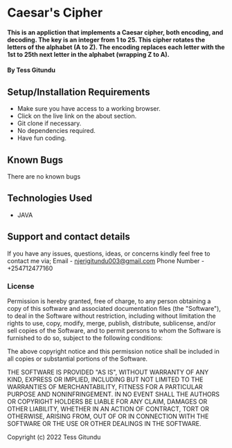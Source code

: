# Caesar's Cipher
#### This is an appliction that implements a Caesar cipher, both encoding, and decoding. The key is an integer from 1 to 25. This cipher rotates the letters of the alphabet (A to Z). The encoding replaces each letter with the 1st to 25th next letter in the alphabet (wrapping Z to A).
#### By Tess Gitundu
## Setup/Installation Requirements
* Make sure you have access to a working browser.
* Click on the live link on the about section.
* Git clone if necessary.
* No dependencies required.
* Have fun coding.
## Known Bugs
There are no known bugs
## Technologies Used
* JAVA
## Support and contact details
If you have any issues, questions, ideas, or concerns kindly feel free to contact me via; Email - njerigitundu003@gmail.com Phone Number - +254712477160

### License
Permission is hereby granted, free of charge, to any person obtaining a copy of this software and associated documentation files (the "Software"), to deal in the Software without restriction, including without limitation the rights to use, copy, modify, merge, publish, distribute, sublicense, and/or sell copies of the Software, and to permit persons to whom the Software is furnished to do so, subject to the following conditions:

The above copyright notice and this permission notice shall be included in all copies or substantial portions of the Software.

THE SOFTWARE IS PROVIDED "AS IS", WITHOUT WARRANTY OF ANY KIND, EXPRESS OR IMPLIED, INCLUDING BUT NOT LIMITED TO THE WARRANTIES OF MERCHANTABILITY, FITNESS FOR A PARTICULAR PURPOSE AND NONINFRINGEMENT. IN NO EVENT SHALL THE AUTHORS OR COPYRIGHT HOLDERS BE LIABLE FOR ANY CLAIM, DAMAGES OR OTHER LIABILITY, WHETHER IN AN ACTION OF CONTRACT, TORT OR OTHERWISE, ARISING FROM, OUT OF OR IN CONNECTION WITH THE SOFTWARE OR THE USE OR OTHER DEALINGS IN THE SOFTWARE.

Copyright (c) 2022 Tess Gitundu